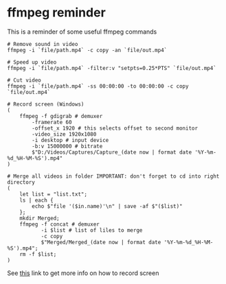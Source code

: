 # ffmpeg reminder

This is a reminder of some useful ffmpeg commands

```nu
# Remove sound in video
ffmpeg -i `file/path.mp4` -c copy -an `file/out.mp4`

# Speed up video
ffmpeg -i `file/path.mp4` -filter:v "setpts=0.25*PTS" `file/out.mp4`

# Cut video
ffmpeg -i `file/path.mp4` -ss 00:00:00 -to 00:00:00 -c copy `file/out.mp4`

# Record screen (Windows)
(
    ffmpeg -f gdigrab # demuxer
        -framerate 60
        -offset_x 1920 # this selects offset to second monitor
        -video_size 1920x1080
        -i desktop # input device
        -b:v 15000000 # bitrate
        $"D:/Videos/Captures/Capture_(date now | format date '%Y-%m-%d_%H-%M-%S').mp4"
)

# Merge all videos in folder IMPORTANT: don't forget to cd into right directory
(
    let list = "list.txt";
    ls | each {
        echo $"file '($in.name)'\n" | save -af $"($list)"
    };
    mkdir Merged;
    ffmpeg -f concat # demuxer
           -i $list # list of liles to merge
           -c copy
           $"Merged/Merged_(date now | format date '%Y-%m-%d_%H-%M-%S').mp4";
    rm -f $list;
)
```

See [this](https://trac.ffmpeg.org/wiki/Capture/Desktop) link to get more info on how to record screen
